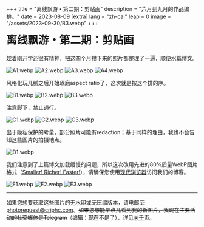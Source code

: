 +++
title = "离线飘游・第二期：剪贴画"
description = "六月到九月的作品编排。"
date = 2023-08-09
[extra]
lang = "zh-cal"
leap = 0
image = "/assets/2023-09-30/B3.webp"
+++
<h1 style="margin-top: 0;" id="title">离线飘游・第二期：剪贴画</h1>

趁着刚开学还很有精神，把这四个月攒下来的照片都整理了一遍，顺便水篇博文。

![A1.webp](/assets/2023-09-30/A1.webp) ![A2.webp](/assets/2023-09-30/A2.webp) ![A3.webp](/assets/2023-09-30/A3.webp) ![A4.webp](/assets/2023-09-30/A4.webp)

风格化玩儿腻之后开始琢磨aspect ratio了，这次就是按这个排的序。


![B1.webp](/assets/2023-09-30/B1.webp) ![B2.webp](/assets/2023-09-30/B2.webp) ![B3.webp](/assets/2023-09-30/B3.webp)

注意脚下，禁止通行。


![C1.webp](/assets/2023-09-30/C1.webp) ![C2.webp](/assets/2023-09-30/C2.webp) ![C3.webp](/assets/2023-09-30/C3.webp)

出于隐私保护的考量，部分照片可能有redaction；基于同样的理由，我也不会告知这些图片的拍摄地点。


![D1.webp](/assets/2023-09-30/D1.webp)

我们注意到了上篇博文加载缓慢的问题，所以这次改用先进的80%质量WebP图片格式（[Smaller! Richer! Faster!](https://developers.google.com/speed/webp/)），请确保您使用[现代浏览器](https://caniuse.com/webp)访问我们的博客。

![E1.webp](/assets/2023-09-30/E1.webp) ![E2.webp](/assets/2023-09-30/E2.webp) ![E3.webp](/assets/2023-09-30/E3.webp)



------

如果您想要获取这些图片的无水印或无压缩版本，请电邮至<photorequest@criphc.com>。~~如果您想能早点儿看到我的新图片，我现在主要活动的社交媒体是Telegram~~（编辑：现在不是了），详见[关于](/about)页。